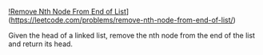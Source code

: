 [!Remove Nth Node From End of List](https://leetcode.com/problems/remove-nth-node-from-end-of-list/)](https://leetcode.com/problems/remove-nth-node-from-end-of-list/)


Given the head of a linked list, remove the nth node from the end of the list and return its head.